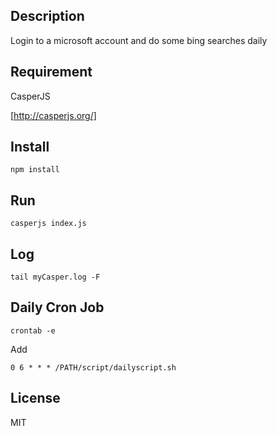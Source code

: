 ## Description

Login to a microsoft account and do some bing searches daily


## Requirement

CasperJS

[http://casperjs.org/]


## Install

`npm install`


## Run

`casperjs index.js`


## Log 

`tail myCasper.log -F`


## Daily Cron Job

`crontab -e`

Add

`0 6 * * * /PATH/script/dailyscript.sh`


## License

MIT
